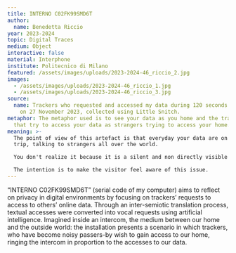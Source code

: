 ```yaml
---
title: INTERNO C02FK99SMD6T
author:
  name: Benedetta Riccio
year: 2023-2024
topic: Digital Traces
medium: Object
interactive: false
material: Interphone
institute: Politecnico di Milano
featured: /assets/images/uploads/2023-2024-46_riccio_2.jpg
images:
  - /assets/images/uploads/2023-2024-46_riccio_1.jpg
  - /assets/images/uploads/2023-2024-46_riccio_3.jpg
source:
  name: Trackers who requested and accessed my data during 120 seconds on Safari
    on 27 November 2023, collected using Little Snitch.
metaphor: The metaphor used is to see your data as you home and the trackers
  that try to access your data as strangers trying to access your home.
meaning: >-
  The point of view of this artefact is that everyday your data are on a world
  trip, talking to strangers all over the world.

  You don't realize it because it is a silent and non directly visible action.

  The intention is to make the visitor feel aware of this issue.
---
```

“INTERNO C02FK99SMD6T” (serial code of my computer) aims to reflect on privacy in digital environments by focusing on trackers’ requests to access to others’ online data. Through an inter-semiotic translation process, textual accesses were converted into vocal requests using artificial intelligence. Imagined inside an intercom, the medium between our home and the outside world: the installation presents a scenario in which trackers, who have become noisy passers-by wish to gain access to our home, ringing the intercom in proportion to the accesses to our data.